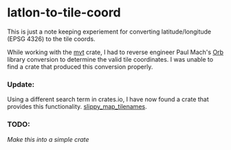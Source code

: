# latlon-to-tile-coord

This is just a note keeping experiement for converting latitude/longitude
(EPSG 4326) to the tile coords.

While working with the [mvt](https://crates.io/crates/mvt) crate, I had to
reverse engineer Paul Mach's [Orb](https://github.com/paulmach/orb) library
conversion to determine the valid tile coordinates.  I was unable to find a
crate that produced this conversion properly.

### Update:

Using a different search term in crates.io, I have now found a crate that
provides this functionality.
[slippy_map_tilenames](https://crates.io/crates/slippy_map_tilenames).

### TODO: 
_Make this into a simple crate_
